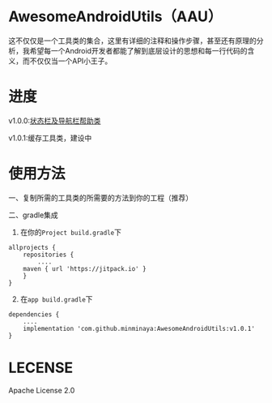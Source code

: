 # AwesomeAndroidUtils（AAU）

这不仅仅是一个工具类的集合，这里有详细的注释和操作步骤，甚至还有原理的分析，我希望每一个Android开发者都能了解到底层设计的思想和每一行代码的含义，而不仅仅当一个API小王子。

# 进度

v1.0.0:[状态栏及导航栏帮助类](/MD/BarsHelper.md)

v1.0.1:缓存工具类，建设中

# 使用方法

一、复制所需的工具类的所需要的方法到你的工程（推荐）

二、gradle集成


1. 在你的```Project build.gradle```下

```
allprojects {
    repositories {
        ....
   	maven { url 'https://jitpack.io' }
    }
}
```
2. 在```app build.gradle```下

```
dependencies {
    ....
    implementation 'com.github.minminaya:AwesomeAndroidUtils:v1.0.1'
}
```


# LECENSE

Apache License 2.0
